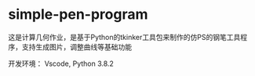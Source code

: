 # simple-pen-program
这是计算几何作业，是基于Python的tkinker工具包来制作的仿PS的钢笔工具程序，支持生成图片，调整曲线等基础功能

开发环境： Vscode, Python 3.8.2
